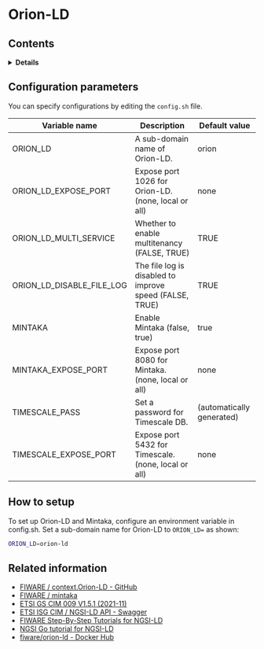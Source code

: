 # Orion-LD

## Contents

<details>
<summary><strong>Details</strong></summary>

-   [Configuration parameters](#configuration-parameters)
-   [How to setup](#how-to-setup)
-   [Related information](#related-information)

</details>

## Configuration parameters

You can specify configurations by editing the `config.sh` file.

| Variable name                 | Description                                             | Default value             |
| ----------------------------- | ------------------------------------------------------- | ------------------------- |
| ORION\_LD                     | A sub-domain name of Orion-LD.                          | orion                     |
| ORION\_LD\_EXPOSE\_PORT       | Expose port 1026 for Orion-LD. (none, local or all)     | none                      |
| ORION\_LD\_MULTI\_SERVICE     | Whether to enable multitenancy (FALSE, TRUE)            | TRUE                      |
| ORION\_LD\_DISABLE\_FILE\_LOG | The file log is disabled to improve speed (FALSE, TRUE) | TRUE                      |
| MINTAKA                       | Enable Mintaka (false, true)                            | true                      |
| MINTAKA\_EXPOSE\_PORT         | Expose port 8080 for Mintaka. (none, local or all)      | none                      |
| TIMESCALE\_PASS               | Set a password for Timescale DB.                        | (automatically generated) |
| TIMESCALE\_EXPOSE\_PORT       | Expose port 5432 for Timescale. (none, local or all)    | none                      |

## How to setup

To set up Orion-LD and Mintaka, configure an environment variable in config.sh.
Set a sub-domain name for Orion-LD to `ORION_LD=` as shown:

```bash
ORION_LD=orion-ld
```

## Related information

-   [FIWARE / context.Orion-LD - GitHub](https://github.com/FIWARE/context.Orion-LD)
-   [FIWARE / mintaka](https://github.com/fiware/mintaka)
-   [ETSI GS CIM 009 V1.5.1 (2021-11)](https://www.etsi.org/deliver/etsi_gs/CIM/001_099/009/01.05.01_60/gs_CIM009v010501p.pdf)
-   [ETSI ISG CIM / NGSI-LD API - Swagger](https://forge.etsi.org/swagger/ui/?url=https://forge.etsi.org/rep/NGSI-LD/NGSI-LD/raw/master/spec/updated/generated/full_api.json)
-   [FIWARE Step-By-Step Tutorials for NGSI-LD](https://ngsi-ld-tutorials.readthedocs.io/en/latest/)
-   [NGSI Go tutorial for NGSI-LD](https://ngsi-go.letsfiware.jp/tutorial/ngsi-ld-crud/)
-   [fiware/orion-ld - Docker Hub](https://hub.docker.com/r/fiware/orion-ld)
